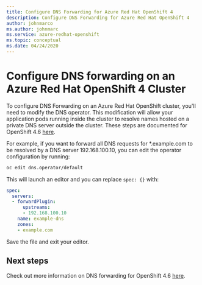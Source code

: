 ```yaml
---
title: Configure DNS Forwarding for Azure Red Hat OpenShift 4
description: Configure DNS Forwarding for Azure Red Hat OpenShift 4
author: johnmarco
ms.author: johnmarc
ms.service: azure-redhat-openshift
ms.topic: conceptual
ms.date: 04/24/2020
---
```

# Configure DNS forwarding on an Azure Red Hat OpenShift 4 Cluster

To configure DNS Forwarding on an Azure Red Hat OpenShift cluster, you'll need to modify the DNS operator. This modification will allow your application pods running inside the cluster to resolve names hosted on a private DNS server outside the cluster. These steps are documented for OpenShift 4.6 [here](https://docs.openshift.com/container-platform/4.6/networking/dns-operator.html).

For example, if you want to forward all DNS requests for *.example.com to be resolved by a DNS server 192.168.100.10, you can edit the operator configuration by running:
 
```bash
oc edit dns.operator/default
```
 
This will launch an editor and you can replace `spec: {}` with:
 
```yaml
spec:
  servers:
  - forwardPlugin:
      upstreams:
      - 192.168.100.10
    name: example-dns
    zones:
    - example.com
```

Save the file and exit your editor.

## Next steps
Check out more information on DNS forwarding for OpenShift 4.6 [here](https://docs.openshift.com/container-platform/4.6/networking/dns-operator.html).